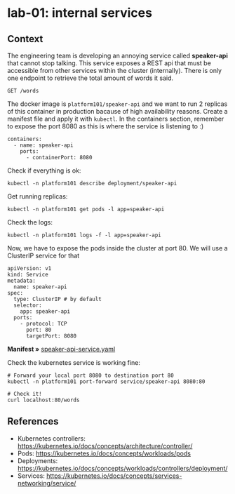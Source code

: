 # lab-01: internal services

## Context

The engineering team is developing an annoying service called **speaker-api** that cannot stop talking. This service exposes a REST api that must be accessible from other services within the cluster (internally). There is only one endpoint to retrieve the total amount of words it said.

```
GET /words
```

The docker image is `platform101/speaker-api` and we want to run 2 replicas of this container in production bacause of high availability reasons. Create a manifest file and apply it with `kubectl`. In the containers section, remember to expose the port 8080 as this is where the service is listening to :)
```
containers:
  - name: speaker-api
    ports:
      - containerPort: 8080
```

Check if everything is ok:
```
kubectl -n platform101 describe deployment/speaker-api
```

Get running replicas:
```
kubectl -n platform101 get pods -l app=speaker-api

```

Check the logs:
```
kubectl -n platform101 logs -f -l app=speaker-api
```

Now, we have to expose the pods inside the cluster at port 80. We will use a ClusterIP service for that

```
apiVersion: v1
kind: Service
metadata:
  name: speaker-api
spec:
  type: ClusterIP # by default
  selector:
    app: speaker-api
  ports:
    - protocol: TCP
      port: 80
      targetPort: 8080
```
**Manifest »** [speaker-api-service.yaml](./resources/speaker-api-service.yaml)

Check the kubernetes service is working fine:
```
# Forward your local port 8080 to destination port 80
kubectl -n platform101 port-forward service/speaker-api 8080:80

# Check it!
curl localhost:80/words
```

## References
- Kubernetes controllers: https://kubernetes.io/docs/concepts/architecture/controller/
- Pods: https://kubernetes.io/docs/concepts/workloads/pods
- Deployments: https://kubernetes.io/docs/concepts/workloads/controllers/deployment/
- Services: https://kubernetes.io/docs/concepts/services-networking/service/
